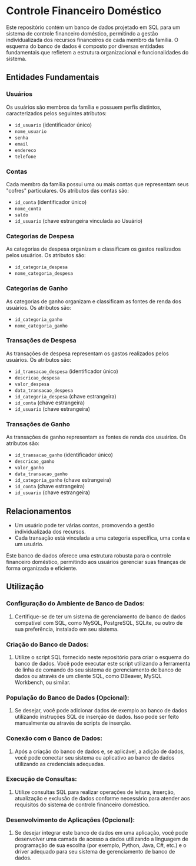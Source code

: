 # Controle Financeiro Doméstico

Este repositório contém um banco de dados projetado em SQL para um sistema de controle financeiro doméstico, permitindo a gestão individualizada dos recursos financeiros de cada membro da família. O esquema do banco de dados é composto por diversas entidades fundamentais que refletem a estrutura organizacional e funcionalidades do sistema.

## Entidades Fundamentais

### Usuários
Os usuários são membros da família e possuem perfis distintos, caracterizados pelos seguintes atributos:

- `id_usuario` (identificador único)
- `nome_usuario`
- `senha`
- `email`
- `endereco`
- `telefone`

### Contas
Cada membro da família possui uma ou mais contas que representam seus "cofres" particulares. Os atributos das contas são:

- `id_conta` (identificador único)
- `nome_conta`
- `saldo`
- `id_usuario` (chave estrangeira vinculada ao Usuário)

### Categorias de Despesa
As categorias de despesa organizam e classificam os gastos realizados pelos usuários. Os atributos são:

- `id_categoria_despesa`
- `nome_categoria_despesa`

### Categorias de Ganho
As categorias de ganho organizam e classificam as fontes de renda dos usuários. Os atributos são:

- `id_categoria_ganho`
- `nome_categoria_ganho`

### Transações de Despesa
As transações de despesa representam os gastos realizados pelos usuários. Os atributos são:

- `id_transacao_despesa` (identificador único)
- `descricao_despesa`
- `valor_despesa`
- `data_transacao_despesa`
- `id_categoria_despesa` (chave estrangeira)
- `id_conta` (chave estrangeira)
- `id_usuario` (chave estrangeira)

### Transações de Ganho
As transações de ganho representam as fontes de renda dos usuários. Os atributos são:

- `id_transacao_ganho` (identificador único)
- `descricao_ganho`
- `valor_ganho`
- `data_transacao_ganho`
- `id_categoria_ganho` (chave estrangeira)
- `id_conta` (chave estrangeira)
- `id_usuario` (chave estrangeira)

## Relacionamentos
- Um usuário pode ter várias contas, promovendo a gestão individualizada dos recursos.
- Cada transação está vinculada a uma categoria específica, uma conta e um usuário.

Este banco de dados oferece uma estrutura robusta para o controle financeiro doméstico, permitindo aos usuários gerenciar suas finanças de forma organizada e eficiente.

## Utilização

### Configuração do Ambiente de Banco de Dados:
1. Certifique-se de ter um sistema de gerenciamento de banco de dados compatível com SQL, como MySQL, PostgreSQL, SQLite, ou outro de sua preferência, instalado em seu sistema.
   
### Criação do Banco de Dados:
1. Utilize o script SQL fornecido neste repositório para criar o esquema do banco de dados. Você pode executar este script utilizando a ferramenta de linha de comando do seu sistema de gerenciamento de banco de dados ou através de um cliente SQL, como DBeaver, MySQL Workbench, ou similar.
   
### População do Banco de Dados (Opcional):
1. Se desejar, você pode adicionar dados de exemplo ao banco de dados utilizando instruções SQL de inserção de dados. Isso pode ser feito manualmente ou através de scripts de inserção.
   
### Conexão com o Banco de Dados:
1. Após a criação do banco de dados e, se aplicável, a adição de dados, você pode conectar seu sistema ou aplicativo ao banco de dados utilizando as credenciais adequadas.
   
### Execução de Consultas:
1. Utilize consultas SQL para realizar operações de leitura, inserção, atualização e exclusão de dados conforme necessário para atender aos requisitos do sistema de controle financeiro doméstico.
   
### Desenvolvimento de Aplicações (Opcional):
1. Se desejar integrar este banco de dados em uma aplicação, você pode desenvolver uma camada de acesso a dados utilizando a linguagem de programação de sua escolha (por exemplo, Python, Java, C#, etc.) e o driver adequado para seu sistema de gerenciamento de banco de dados.
